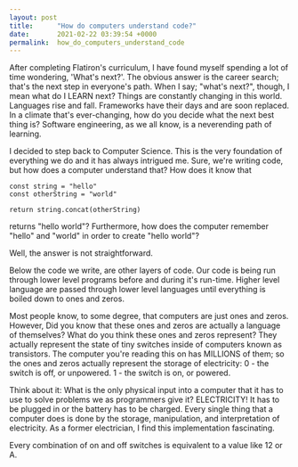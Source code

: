 ```yaml
---
layout: post
title:      "How do computers understand code?"
date:       2021-02-22 03:39:54 +0000
permalink:  how_do_computers_understand_code
---
```



After completing Flatiron's curriculum, I have found myself spending a lot of time wondering, 'What's next?'. The obvious answer is the career search; that's the next step in everyone's path. When I say;  "what's next?", though, I mean what do I LEARN next? Things are constantly changing in this world. Languages rise and fall. Frameworks have their days and are soon replaced. In a climate that's ever-changing, how do you decide what the next best thing is? Software engineering, as we all know, is a neverending path of learning. 

 I decided to step back to Computer Science. This is the very foundation of everything we do and it has always intrigued me. Sure, we're writing code, but how does a computer understand that? How does it know that

```
const string = "hello"
const otherString = "world"

return string.concat(otherString)
```

returns "hello world"? Furthermore, how does the computer remember "hello" and "world" in order to create "hello world"?

Well, the answer is not straightforward.

Below the code we write, are other layers of code. Our code is being run through lower level programs before and during it's run-time.
Higher level language are passed through lower level languages until everything is boiled down to ones and zeros.

Most people know, to some degree, that computers are just ones and zeros. However, Did you know that these ones and zeros are actually a language of themselves? What do you think these ones and zeros represent?
They actually represent the state of tiny switches inside of computers known as transistors. The computer you're reading this on has MILLIONS of them; so the ones and zeros actually represent the storage of electricity:
0 - the switch is off, or unpowered.
1 - the switch is on, or powered.

Think about it: What is the only physical input into a computer that it has to use to solve problems we as programmers give it? ELECTRICITY! It has to be plugged in or the battery has to be charged. Every single thing that a computer does is done by the storage, manipulation, and interpretation of electricity. As a former electrician, I find this implementation  fascinating.

Every combination of on and off switches is equivalent to a value like 12 or A.
